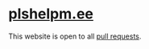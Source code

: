 # [plshelpm.ee](https://plshelpm.ee/)

This website is open to all [pull requests](https://github.com/xpple/dontasktoa.sk/pulls).